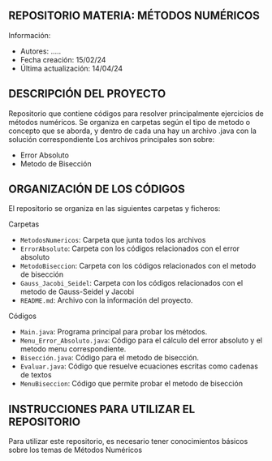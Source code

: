 ## REPOSITORIO MATERIA: MÉTODOS NUMÉRICOS

Información: 

- Autores: .....
- Fecha creación: 15/02/24
- Última actualización: 14/04/24

## DESCRIPCIÓN DEL PROYECTO

Repositorio que contiene códigos para resolver principalmente ejercicios de métodos numéricos. 
Se organiza en carpetas según el tipo de metodo o concepto que se aborda, y dentro de cada una hay un archivo .java con la solución correspondiente 
Los archivos principales son sobre: 

- Error Absoluto
- Metodo de Bisección 
    
## ORGANIZACIÓN DE LOS CÓDIGOS 

El repositorio se organiza en las siguientes carpetas y ficheros:

Carpetas

- `MetodosNumericos`: Carpeta que junta todos los archivos
- `ErrorAbsoluto`: Carpeta con los códigos relacionados con el error absoluto
- `MetodoBiseccion`: Carpeta con los códigos relacionados con el metodo de bisección
- `Gauss_Jacobi_Seidel`: Carpeta con los códigos relacionados con el metodo de Gauss-Seidel y Jacobi
- `README.md`: Archivo con la información del proyecto.

Códigos

- `Main.java`: Programa principal para probar los métodos.
- `Menu_Error_Absoluto.java`: Código para el cálculo del error absoluto y el metodo menu correspondiente.
- `Bisección.java`: Código para el metodo de bisección.
- `Evaluar.java`: Código que resuelve ecuaciones escritas como cadenas de textos
- `MenuBiseccion`: Código que permite probar el metodo de bisección 

## INSTRUCCIONES PARA UTILIZAR EL REPOSITORIO

Para utilizar este repositorio, es necesario tener conocimientos básicos sobre los temas de Métodos Numéricos
